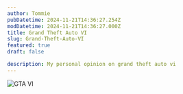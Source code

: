 ```yaml
---
author: Tommie
pubDatetime: 2024-11-21T14:36:27.254Z
modDatetime: 2024-11-21T14:36:27.000Z
title: Grand Theft Auto VI
slug: Grand-Theft-Auto-VI
featured: true
draft: false

description: My personal opinion on grand theft auto vi
---
```


![GTA VI](@assets/images/gta6.PNG)

